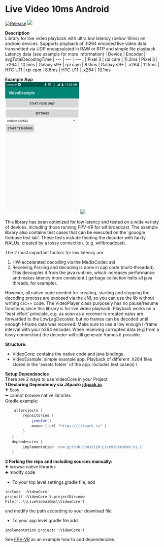 # Live Video 10ms Android
[![Release](https://jitpack.io/v/Consti10/LiveVideo10ms.svg)](https://jitpack.io/#Consti10/LiveVideo10ms)
[![](https://jitci.com/gh/Consti10/LiveVideo10ms/svg)](https://jitci.com/gh/Consti10/LiveVideo10ms)

**Description** \
Library for live video playback with ultra low latency (below 10ms) on android devices.
Supports playback of .h264 encoded live video data transmitted via UDP encapsulated in RAW or RTP and simple file playback. \
Latency data (see example for more information)
| Device | Encoder | avgTotalDecodingTime
| --- | --- | --- |
| Pixel 3 | rpi cam | 11.2ms
| Pixel 3 | .x264 | 10.5ms
| Galaxy s9+ | rpi cam | 8.0ms
| Galaxy s9+ | .x264 | 11.5ms
| HTC U11 | rpi cam | 8.6ms
| HTC U11 | .x264 | 10.1ms

**Example App** \
<img src="https://github.com/Consti10/LiveVideo10ms/blob/master/Screenshots/device1.png" alt="ExampleMain" width="240"> <img src="https://github.com/Consti10/LiveVideo10ms/blob/master/Screenshots/device2.png" height="240">

This library has been optimized for low latency and tested on a wide variety of devices, including those running FPV-VR for wifibroadcast.
The example library also contains test cases that can be executed on the 'gooogle firebase test lab'. These tests include feeding
the decoder with faulty NALUs, created by a lossy connection. (e.g. wifibroadcast).

The 2 most important factors for low latency are
1. HW-accelerated decoding via the MediaCodec api
2. Receiving,Parsing and decoding is done in cpp code (multi-threaded). This decouples it from the java runtime, which increases performance and makes latency more consistent ( garbage collection halts all java threads, for example).

However, all native code needed for creating, starting and stopping the decoding process are exposed via the JNI, so you can use the lib
without writing c/c++ code.
The VideoPlayer class purposely has no pause/resume functions,since this library is for live video playback.
Playback works on a 'best effort' principle, e.g. as soon as a receiver is created nalus are forwarded to the LowLagDecoder,
but no frames can be decoded until enough I-frame data was received. Make sure to use a low enough I-frame interval with your h264 encoder.
When receiving corrupted data (e.g from a lossy connection) the decoder will still generate frames if possible.

**Structure:**
- VideoCore: contains the native code and java bindings
- VideoExample: simple example app. Playback of different .h264 files stored in the 'assets folder' of the app. Includes test case(s) \

**Setup Dependencies**\
There are 2 ways to use VideoCore in your Project \
**1 Declaring Dependency via Jitpack: [jitpack.io](https://jitpack.io)** \
:heavy_plus_sign: Easy \
:heavy_minus_sign: cannot browse native libraries \
Gradle example:
```gradle
    allprojects {
        repositories {
            jcenter()
            maven { url "https://jitpack.io" }
        }
   }
   dependencies {
        implementation 'com.github.Consti10:LiveVideo10ms:v1.1'
   }
```
**2 Forking the repo and including sources manually:** \
:heavy_plus_sign: browse native libraries \
:heavy_plus_sign: modify code
* To your top level settings.gradle file, add
```
include ':VideoCore'
project(':VideoCore').projectDir=new File('..\\LiveVideo10ms\\VideoCore')
```
and modify the path according to your download file
* To your app level gradle file add
```
implementation project(':VideoCore')
```
See [FPV-VR](https://github.com/Consti10/FPV_VR_2018) as an example how to add dependencies.
